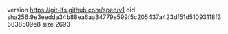 version https://git-lfs.github.com/spec/v1
oid sha256:9e3eedda34b88ea6aa34779e599f5c205437a423df51d51093118f36838509e8
size 2693
